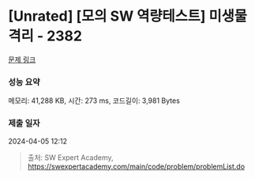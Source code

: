 # [Unrated] [모의 SW 역량테스트] 미생물 격리 - 2382 

[문제 링크](https://swexpertacademy.com/main/code/problem/problemDetail.do?contestProbId=AV597vbqAH0DFAVl) 

### 성능 요약

메모리: 41,288 KB, 시간: 273 ms, 코드길이: 3,981 Bytes

### 제출 일자

2024-04-05 12:12



> 출처: SW Expert Academy, https://swexpertacademy.com/main/code/problem/problemList.do